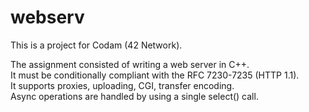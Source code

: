 # webserv

This is a project for Codam (42 Network). <br>

<p>
The assignment consisted of writing a web server in C++. <br>
It must be conditionally compliant with the RFC 7230-7235 (HTTP 1.1). <br>
It supports proxies, uploading, CGI, transfer encoding. <br>
Async operations are handled by using a single select() call. </p>

